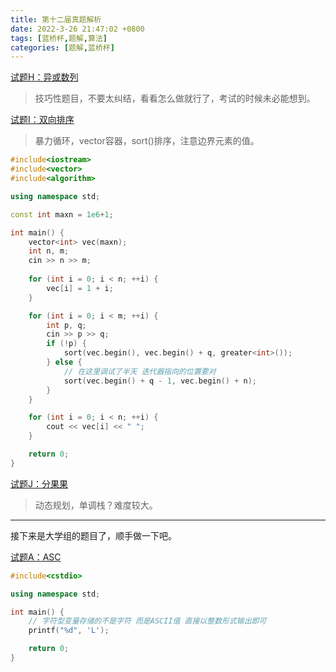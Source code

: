 ```yaml
---
title: 第十二届真题解析
date: 2022-3-26 21:47:02 +0800
tags: [蓝桥杯,题解,算法]
categories: [题解,蓝桥杯]
---
```




[试题H：异或数列](https://juejin.cn/post/7072757464139038728)

>技巧性题目，不要太纠结，看看怎么做就行了，考试的时候未必能想到。

[试题I：双向排序](https://blog.csdn.net/Prudento/article/details/123564856)

>暴力循环，vector容器，sort()排序，注意边界元素的值。

```c++
#include<iostream>
#include<vector>
#include<algorithm>

using namespace std;

const int maxn = 1e6+1;

int main() {
	vector<int> vec(maxn);
	int n, m;
	cin >> n >> m;
	
	for (int i = 0; i < n; ++i) {
		vec[i] = 1 + i;
	}

	for (int i = 0; i < m; ++i) {
		int p, q;
		cin >> p >> q;
		if (!p) {
			sort(vec.begin(), vec.begin() + q, greater<int>());
		} else {
			// 在这里调试了半天 迭代器指向的位置要对
			sort(vec.begin() + q - 1, vec.begin() + n);
		}
	}

	for (int i = 0; i < n; ++i) {
		cout << vec[i] << " ";
	}

	return 0;
}
```

[试题J：分果果](http://nicethemes.cn/news/txtlist_i272612v.html)

> 动态规划，单调栈？难度较大。

***

接下来是大学组的题目了，顺手做一下吧。

[试题A：ASC](https://blog.csdn.net/qq_43449564/article/details/123435018)

```c++
#include<cstdio>

using namespace std;

int main() {
	// 字符型变量存储的不是字符 而是ASCII值 直接以整数形式输出即可
	printf("%d", 'L');

	return 0;
}
```

